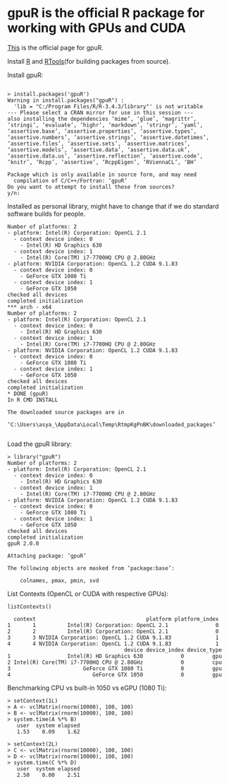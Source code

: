 # gpuR is the official R package for working with GPUs and CUDA

[This](https://cran.r-project.org/web/packages/gpuR/gpuR.pdf) is the official page for gpuR.

Install [R](https://www.r-project.org/) and [RTools](https://cran.r-project.org/bin/windows/Rtools/)(for building packages from source).

Install gpuR: 

```

> install.packages('gpuR')
Warning in install.packages("gpuR") :
  'lib = "C:/Program Files/R/R-3.4.3/library"' is not writable
--- Please select a CRAN mirror for use in this session ---
also installing the dependencies ‘mime’, ‘glue’, ‘magrittr’, ‘stringi’, ‘evaluate’, ‘highr’, ‘markdown’, ‘stringr’, ‘yaml’, ‘assertive.base’, ‘assertive.properties’, ‘assertive.types’, ‘assertive.numbers’, ‘assertive.strings’, ‘assertive.datetimes’, ‘assertive.files’, ‘assertive.sets’, ‘assertive.matrices’, ‘assertive.models’, ‘assertive.data’, ‘assertive.data.uk’, ‘assertive.data.us’, ‘assertive.reflection’, ‘assertive.code’, ‘knitr’, ‘Rcpp’, ‘assertive’, ‘RcppEigen’, ‘RViennaCL’, ‘BH’

Package which is only available in source form, and may need
  compilation of C/C++/Fortran: ‘gpuR’
Do you want to attempt to install these from sources?
y/n: 

```

Installed as personal library, might have to change that if we do standard software builds for people.


```
Number of platforms: 2
- platform: Intel(R) Corporation: OpenCL 2.1 
  - context device index: 0
    - Intel(R) HD Graphics 630
  - context device index: 1
    - Intel(R) Core(TM) i7-7700HQ CPU @ 2.80GHz
- platform: NVIDIA Corporation: OpenCL 1.2 CUDA 9.1.83
  - context device index: 0
    - GeForce GTX 1080 Ti
  - context device index: 1
    - GeForce GTX 1050
checked all devices
completed initialization
*** arch - x64
Number of platforms: 2
- platform: Intel(R) Corporation: OpenCL 2.1 
  - context device index: 0
    - Intel(R) HD Graphics 630
  - context device index: 1
    - Intel(R) Core(TM) i7-7700HQ CPU @ 2.80GHz
- platform: NVIDIA Corporation: OpenCL 1.2 CUDA 9.1.83
  - context device index: 0
    - GeForce GTX 1080 Ti
  - context device index: 1
    - GeForce GTX 1050
checked all devices
completed initialization
* DONE (gpuR)
In R CMD INSTALL

The downloaded source packages are in
        ‘C:\Users\asya_\AppData\Local\Temp\RtmpKgPnBK\downloaded_packages’


```

Load the gpuR library:


```
> library("gpuR")
Number of platforms: 2
- platform: Intel(R) Corporation: OpenCL 2.1 
  - context device index: 0
    - Intel(R) HD Graphics 630
  - context device index: 1
    - Intel(R) Core(TM) i7-7700HQ CPU @ 2.80GHz
- platform: NVIDIA Corporation: OpenCL 1.2 CUDA 9.1.83
  - context device index: 0
    - GeForce GTX 1080 Ti
  - context device index: 1
    - GeForce GTX 1050
checked all devices
completed initialization
gpuR 2.0.0

Attaching package: ‘gpuR’

The following objects are masked from ‘package:base’:

    colnames, pmax, pmin, svd
```

List Contexts (OpenCL or CUDA with respective GPUs):

```
listContexts()
```

```
  context                                   platform platform_index
1       1          Intel(R) Corporation: OpenCL 2.1               0
2       2          Intel(R) Corporation: OpenCL 2.1               0
3       3 NVIDIA Corporation: OpenCL 1.2 CUDA 9.1.83              1
4       4 NVIDIA Corporation: OpenCL 1.2 CUDA 9.1.83              1
                                     device device_index device_type
1                  Intel(R) HD Graphics 630            0         gpu
2 Intel(R) Core(TM) i7-7700HQ CPU @ 2.80GHz            0         cpu
3                       GeForce GTX 1080 Ti            0         gpu
4                          GeForce GTX 1050            0         gpu

```

Benchmarking CPU vs built-in 1050 vs eGPU (1080 Ti):

```
> setContext(1L)
> A <- vclMatrix(rnorm(10000), 100, 100)
> B <- vclMatrix(rnorm(10000), 100, 100)
> system.time(A %*% B) 
   user  system elapsed 
   1.53    0.09    1.62 
```

```
> setContext(2L)
> C <- vclMatrix(rnorm(10000), 100, 100)
> D <- vclMatrix(rnorm(10000), 100, 100)
> system.time(C %*% D) 
   user  system elapsed 
   2.50    0.00    2.51 
   ```
   
   
